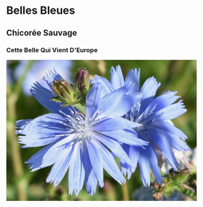 # Belles Bleues

## Chicorée Sauvage
### Cette Belle Qui Vient D'Europe

![Image](/images/DSC_0480.jpg)

